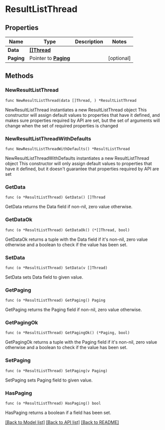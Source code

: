 # ResultListThread

## Properties

Name | Type | Description | Notes
------------ | ------------- | ------------- | -------------
**Data** | [**[]Thread**](Thread.md) |  | 
**Paging** | Pointer to [**Paging**](Paging.md) |  | [optional] 

## Methods

### NewResultListThread

`func NewResultListThread(data []Thread, ) *ResultListThread`

NewResultListThread instantiates a new ResultListThread object
This constructor will assign default values to properties that have it defined,
and makes sure properties required by API are set, but the set of arguments
will change when the set of required properties is changed

### NewResultListThreadWithDefaults

`func NewResultListThreadWithDefaults() *ResultListThread`

NewResultListThreadWithDefaults instantiates a new ResultListThread object
This constructor will only assign default values to properties that have it defined,
but it doesn't guarantee that properties required by API are set

### GetData

`func (o *ResultListThread) GetData() []Thread`

GetData returns the Data field if non-nil, zero value otherwise.

### GetDataOk

`func (o *ResultListThread) GetDataOk() (*[]Thread, bool)`

GetDataOk returns a tuple with the Data field if it's non-nil, zero value otherwise
and a boolean to check if the value has been set.

### SetData

`func (o *ResultListThread) SetData(v []Thread)`

SetData sets Data field to given value.


### GetPaging

`func (o *ResultListThread) GetPaging() Paging`

GetPaging returns the Paging field if non-nil, zero value otherwise.

### GetPagingOk

`func (o *ResultListThread) GetPagingOk() (*Paging, bool)`

GetPagingOk returns a tuple with the Paging field if it's non-nil, zero value otherwise
and a boolean to check if the value has been set.

### SetPaging

`func (o *ResultListThread) SetPaging(v Paging)`

SetPaging sets Paging field to given value.

### HasPaging

`func (o *ResultListThread) HasPaging() bool`

HasPaging returns a boolean if a field has been set.


[[Back to Model list]](../README.md#documentation-for-models) [[Back to API list]](../README.md#documentation-for-api-endpoints) [[Back to README]](../README.md)


